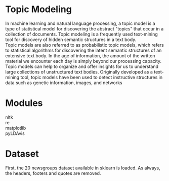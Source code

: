 # Topic Modeling<br>

In machine learning and natural language processing, a topic model is a type of statistical model for discovering the abstract "topics" that occur in a collection of documents. Topic modeling is a frequently used text-mining tool for discovery of hidden semantic structures in a text body.<br>
Topic models are also referred to as probabilistic topic models, which refers to statistical algorithms for discovering the latent semantic structures of an extensive text body. In the age of information, the amount of the written material we encounter each day is simply beyond our processing capacity. Topic models can help to organize and offer insights for us to understand large collections of unstructured text bodies. Originally developed as a text-mining tool, topic models have been used to detect instructive structures in data such as genetic information, images, and networks

# Modules

nltk<br>
re<br>
matplotlib<br>
pyLDAvis<br>

# Dataset<br>

First, the 20 newsgroups dataset available in sklearn is loaded. As always, the headers, footers and quotes are removed.

